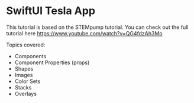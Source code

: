 # SwiftUI Tesla App

This tutorial is based on the STEMpump tutorial. You can check out the full tutorial here https://www.youtube.com/watch?v=QG4fdzAh3Mo

Topics covered:

- Components
- Component Properties (props)
- Shapes
- Images
- Color Sets
- Stacks
- Overlays